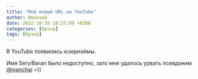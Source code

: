 ```yaml
---
title: "Мой новый URL на YouTube"
author: Иванчай
date: 2022-10-28 18:27:09 +0300
categories: [брэнд]
tags: [брэнд]
---
```


В YouTube появились юзернэймы.

Имя SeryiBaran было недоступно, зато мне удалось урвать псевдоним [@ivanchai](https://youtube.com/@ivanchai) =))
